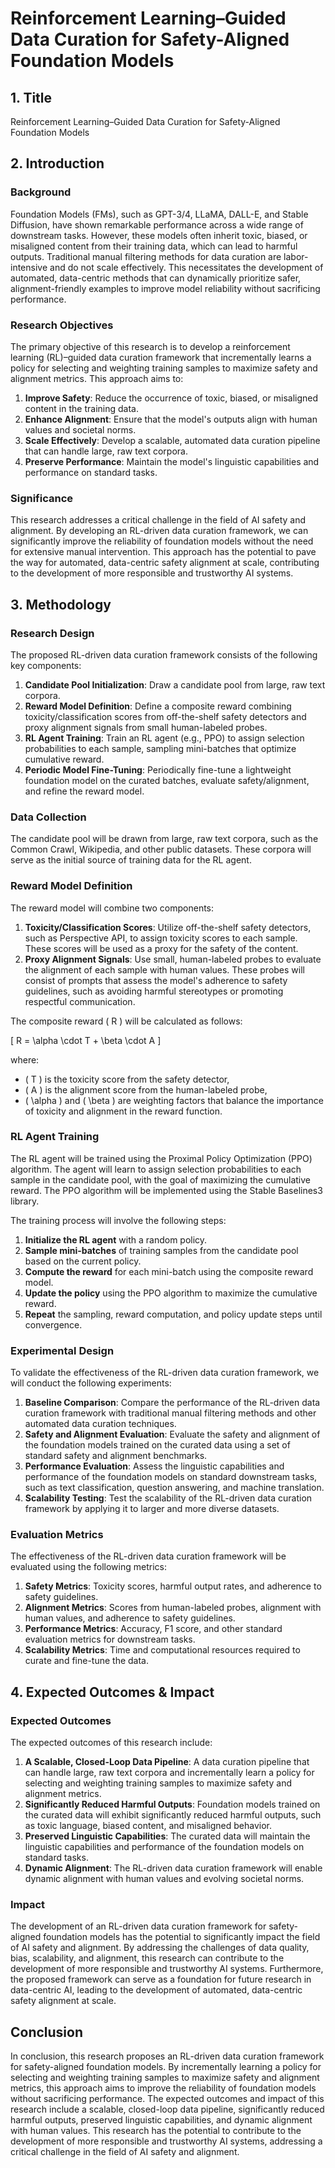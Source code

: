 # Reinforcement Learning–Guided Data Curation for Safety-Aligned Foundation Models

## 1. Title

Reinforcement Learning–Guided Data Curation for Safety-Aligned Foundation Models

## 2. Introduction

### Background

Foundation Models (FMs), such as GPT-3/4, LLaMA, DALL-E, and Stable Diffusion, have shown remarkable performance across a wide range of downstream tasks. However, these models often inherit toxic, biased, or misaligned content from their training data, which can lead to harmful outputs. Traditional manual filtering methods for data curation are labor-intensive and do not scale effectively. This necessitates the development of automated, data-centric methods that can dynamically prioritize safer, alignment-friendly examples to improve model reliability without sacrificing performance.

### Research Objectives

The primary objective of this research is to develop a reinforcement learning (RL)–guided data curation framework that incrementally learns a policy for selecting and weighting training samples to maximize safety and alignment metrics. This approach aims to:

1. **Improve Safety**: Reduce the occurrence of toxic, biased, or misaligned content in the training data.
2. **Enhance Alignment**: Ensure that the model's outputs align with human values and societal norms.
3. **Scale Effectively**: Develop a scalable, automated data curation pipeline that can handle large, raw text corpora.
4. **Preserve Performance**: Maintain the model's linguistic capabilities and performance on standard tasks.

### Significance

This research addresses a critical challenge in the field of AI safety and alignment. By developing an RL-driven data curation framework, we can significantly improve the reliability of foundation models without the need for extensive manual intervention. This approach has the potential to pave the way for automated, data-centric safety alignment at scale, contributing to the development of more responsible and trustworthy AI systems.

## 3. Methodology

### Research Design

The proposed RL-driven data curation framework consists of the following key components:

1. **Candidate Pool Initialization**: Draw a candidate pool from large, raw text corpora.
2. **Reward Model Definition**: Define a composite reward combining toxicity/classification scores from off-the-shelf safety detectors and proxy alignment signals from small human-labeled probes.
3. **RL Agent Training**: Train an RL agent (e.g., PPO) to assign selection probabilities to each sample, sampling mini-batches that optimize cumulative reward.
4. **Periodic Model Fine-Tuning**: Periodically fine-tune a lightweight foundation model on the curated batches, evaluate safety/alignment, and refine the reward model.

### Data Collection

The candidate pool will be drawn from large, raw text corpora, such as the Common Crawl, Wikipedia, and other public datasets. These corpora will serve as the initial source of training data for the RL agent.

### Reward Model Definition

The reward model will combine two components:

1. **Toxicity/Classification Scores**: Utilize off-the-shelf safety detectors, such as Perspective API, to assign toxicity scores to each sample. These scores will be used as a proxy for the safety of the content.
2. **Proxy Alignment Signals**: Use small, human-labeled probes to evaluate the alignment of each sample with human values. These probes will consist of prompts that assess the model's adherence to safety guidelines, such as avoiding harmful stereotypes or promoting respectful communication.

The composite reward \( R \) will be calculated as follows:

\[ R = \alpha \cdot T + \beta \cdot A \]

where:
- \( T \) is the toxicity score from the safety detector,
- \( A \) is the alignment score from the human-labeled probe,
- \( \alpha \) and \( \beta \) are weighting factors that balance the importance of toxicity and alignment in the reward function.

### RL Agent Training

The RL agent will be trained using the Proximal Policy Optimization (PPO) algorithm. The agent will learn to assign selection probabilities to each sample in the candidate pool, with the goal of maximizing the cumulative reward. The PPO algorithm will be implemented using the Stable Baselines3 library.

The training process will involve the following steps:

1. **Initialize the RL agent** with a random policy.
2. **Sample mini-batches** of training samples from the candidate pool based on the current policy.
3. **Compute the reward** for each mini-batch using the composite reward model.
4. **Update the policy** using the PPO algorithm to maximize the cumulative reward.
5. **Repeat** the sampling, reward computation, and policy update steps until convergence.

### Experimental Design

To validate the effectiveness of the RL-driven data curation framework, we will conduct the following experiments:

1. **Baseline Comparison**: Compare the performance of the RL-driven data curation framework with traditional manual filtering methods and other automated data curation techniques.
2. **Safety and Alignment Evaluation**: Evaluate the safety and alignment of the foundation models trained on the curated data using a set of standard safety and alignment benchmarks.
3. **Performance Evaluation**: Assess the linguistic capabilities and performance of the foundation models on standard downstream tasks, such as text classification, question answering, and machine translation.
4. **Scalability Testing**: Test the scalability of the RL-driven data curation framework by applying it to larger and more diverse datasets.

### Evaluation Metrics

The effectiveness of the RL-driven data curation framework will be evaluated using the following metrics:

1. **Safety Metrics**: Toxicity scores, harmful output rates, and adherence to safety guidelines.
2. **Alignment Metrics**: Scores from human-labeled probes, alignment with human values, and adherence to safety guidelines.
3. **Performance Metrics**: Accuracy, F1 score, and other standard evaluation metrics for downstream tasks.
4. **Scalability Metrics**: Time and computational resources required to curate and fine-tune the data.

## 4. Expected Outcomes & Impact

### Expected Outcomes

The expected outcomes of this research include:

1. **A Scalable, Closed-Loop Data Pipeline**: A data curation pipeline that can handle large, raw text corpora and incrementally learn a policy for selecting and weighting training samples to maximize safety and alignment metrics.
2. **Significantly Reduced Harmful Outputs**: Foundation models trained on the curated data will exhibit significantly reduced harmful outputs, such as toxic language, biased content, and misaligned behavior.
3. **Preserved Linguistic Capabilities**: The curated data will maintain the linguistic capabilities and performance of the foundation models on standard tasks.
4. **Dynamic Alignment**: The RL-driven data curation framework will enable dynamic alignment with human values and evolving societal norms.

### Impact

The development of an RL-driven data curation framework for safety-aligned foundation models has the potential to significantly impact the field of AI safety and alignment. By addressing the challenges of data quality, bias, scalability, and alignment, this research can contribute to the development of more responsible and trustworthy AI systems. Furthermore, the proposed framework can serve as a foundation for future research in data-centric AI, leading to the development of automated, data-centric safety alignment at scale.

## Conclusion

In conclusion, this research proposes an RL-driven data curation framework for safety-aligned foundation models. By incrementally learning a policy for selecting and weighting training samples to maximize safety and alignment metrics, this approach aims to improve the reliability of foundation models without sacrificing performance. The expected outcomes and impact of this research include a scalable, closed-loop data pipeline, significantly reduced harmful outputs, preserved linguistic capabilities, and dynamic alignment with human values. This research has the potential to contribute to the development of more responsible and trustworthy AI systems, addressing a critical challenge in the field of AI safety and alignment.